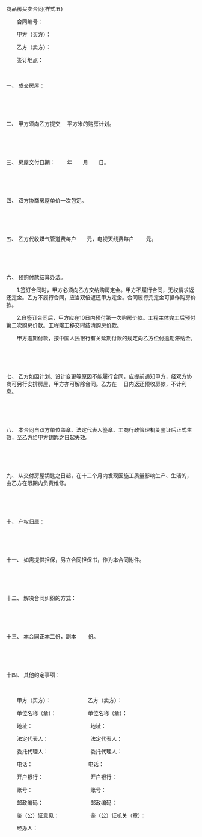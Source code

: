 



商品房买卖合同(样式五)



 

　　合同编号：

　　甲方（买方）：　　　　

　　乙方（卖方）：　　　　

　　签订地点：

　　

一、
成交房屋：

　　

　　

二、
甲方须向乙方提交　 平方米的购房计划。

　　

　　

三、
房屋交付日期：　　 年　　月　　日。

　　

　　

四、
双方协商房屋单价一次包定。

　　

　　

五、
乙方代收煤气管道费每户　　元，电视天线费每户　　 元。

　　

　　

六、
预购付款结算办法。

　　1.签订合同时，甲方必须向乙方交纳购房定金。甲方不履行合同，无权请求返还定金。乙方不履行合同，应当双倍返还甲方定金。合同履行完定金可抵作购房价款。

　　2.自签订合同后，甲方应在10日内预付第一次购房价款。工程主体完工后预付第二次购房价款。工程竣工移交时结清购房价款。

　　甲方逾期付款，按中国人民银行有关延期付款的规定向乙方偿付逾期滞纳金。

　　

　　

七、
乙方如因计划、设计变更等原因不能履行合同，应提前通知甲方，经双方协商可另行安排房屋，甲方亦可解除合同。乙方在　 日内返还预收房款，不计利息。

　　

　　

八、
本合同自双方单位盖章、法定代表人签章、工商行政管理机关鉴证后正式生效，至乙方给甲方钥匙之日起失效。

　　

　　

九、
从交付房屋钥匙之日起，在十二个月内发现因施工质量影响生产、生活的，由乙方在限期内负责维修。

　　

　　

十、
产权归属：

　　

　　

十一、
如需提供担保，另立合同担保书，作为本合同附件。

　　

　　

十二、
解决合同纠纷的方式：

　　

　　

十三、
本合同正本二份，副本　　 份。

　　

　　

十四、
其他约定事项： 　　

　　

　　甲方（买方）：　　　　　　　乙方（卖方）：　　　　　

　　单位名称（章）：　　　　　　单位名称（章）：

　　地址：　　　　　　　　　　　地址：　　　　　

　　法定代表人：　　　　　　　　法定代表人：　　　　　

　　委托代理人：　　　　　　　　委托代理人：

　　电话：　　　　　 　　　　　 电话：　　　　　

　　开户银行：　　　　　　　　　开户银行：　　　　　

　　账号：　　　　　　　　　　　账号：

　　邮政编码：　　　　　　　　　邮政编码：

　　鉴（公）证意见：　　　　　　鉴（公）证机关（章）：

　　经办人：

　　